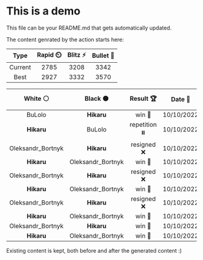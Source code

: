# This is a demo

This file can be your README.md that gets automatically updated.

The content genrated by the action starts here:

<!--START_SECTION:chessStats-->
<!-- Automatically generated with https://github.com/Balastrong/chess-stats-action -->

| Type | Rapid ⏲️ | Blitz ⚡ | Bullet 🔫 |
|:---:|:---:|:---:|:---:|
| Current | 2785 | 3208 | 3342 |
| Best | 2927 | 3332 | 3570 |

| White ⚪ | Black ⚫ | Result 🏆 | Date 📅 | Position 🗺️ | Type 🕕 |
|:---:|:---:|:---:|:---:|:---:|:---:|
| BuLolo | **Hikaru** | win 🥇 | 10/10/2022 | <a href="http://www.ee.unb.ca/cgi-bin/tervo/fen.pl?select=5b2/8/8/6k1/r5Np/5P1K/8/8 w - -">Link</a> | Blitz |
| **Hikaru** | BuLolo | repetition ⏸️ | 10/10/2022 | <a href="http://www.ee.unb.ca/cgi-bin/tervo/fen.pl?select=8/5p2/2p3k1/4P1p1/3Pb3/2R1N3/4r1P1/6K1 b - -">Link</a> | Blitz |
| Oleksandr_Bortnyk | **Hikaru** | resigned ❌ | 10/10/2022 | <a href="http://www.ee.unb.ca/cgi-bin/tervo/fen.pl?select=3k4/5P2/1p3P2/8/p2NKP2/3P4/1P1b4/8 b - -">Link</a> | Blitz |
| **Hikaru** | Oleksandr_Bortnyk | win 🥇 | 10/10/2022 | <a href="http://www.ee.unb.ca/cgi-bin/tervo/fen.pl?select=8/2K1Q1k1/2PNp1p1/4qpPp/7P/8/8/8 b - -">Link</a> | Blitz |
| Oleksandr_Bortnyk | **Hikaru** | resigned ❌ | 10/10/2022 | <a href="http://www.ee.unb.ca/cgi-bin/tervo/fen.pl?select=6B1/3RP1p1/5k1p/p7/8/3Pn2P/6PK/r7 b - -">Link</a> | Blitz |
| **Hikaru** | Oleksandr_Bortnyk | win 🥇 | 10/10/2022 | <a href="http://www.ee.unb.ca/cgi-bin/tervo/fen.pl?select=4r1r1/8/kb2pN1n/p1p1P2p/P1Np1P2/1P4PK/2P5/4R1R1 b - -">Link</a> | Blitz |
| Oleksandr_Bortnyk | **Hikaru** | resigned ❌ | 10/10/2022 | <a href="http://www.ee.unb.ca/cgi-bin/tervo/fen.pl?select=1rb2Q2/ppb2Rqk/2n5/4p3/3P4/P1N1P2P/1P4P1/6K1 b - -">Link</a> | Blitz |
| **Hikaru** | Oleksandr_Bortnyk | win 🥇 | 10/10/2022 | <a href="http://www.ee.unb.ca/cgi-bin/tervo/fen.pl?select=8/4n1k1/1p1N2p1/p2P3p/P1QP3P/3K2P1/8/8 b - -">Link</a> | Blitz |
| Oleksandr_Bortnyk | **Hikaru** | win 🥇 | 10/10/2022 | <a href="http://www.ee.unb.ca/cgi-bin/tervo/fen.pl?select=5k2/1r6/6p1/5p2/5P2/5K2/8/8 w - -">Link</a> | Blitz |
| **Hikaru** | Oleksandr_Bortnyk | win 🥇 | 10/10/2022 | <a href="http://www.ee.unb.ca/cgi-bin/tervo/fen.pl?select=4r3/8/1p1P2k1/p6p/P2K1RpP/1P4P1/8/8 b - -">Link</a> | Blitz |

<!--END_SECTION:chessStats-->

Existing content is kept, both before and after the generated content :)
